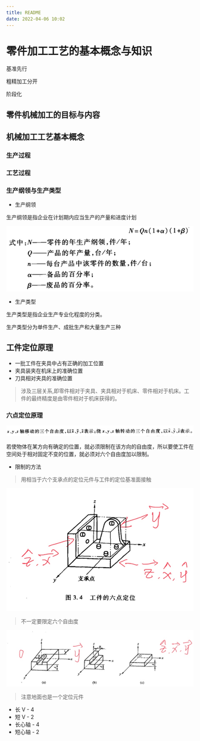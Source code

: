 ```yaml
---
title: README
date: 2022-04-06 10:02
---
```

# 零件加工工艺的基本概念与知识

基准先行

粗精加工分开

阶段化

## 零件机械加工的目标与内容

## 机械加工工艺基本概念

### 生产过程

### 工艺过程

### 生产纲领与生产类型

- 生产纲领

生产纲领是指企业在计划期内应当生产的产量和进度计划

![](./_image/2022-04-06/8942f4e86471713f940480d95acbee73.jpg)

- 生产类型

生产类型是指企业生产专业化程度的分类。

生产类型分为单件生产、成批生产和大量生产三种

## 工件定位原理

- 一批工件在夹具中占有正确的加工位置
- 夹具装夹在机床上的准确位置
- 刀具相对夹具的准确位置

> 涉及三层关系,即零件相对于夹具、夹具相对于机床、零件相对于机床。工件的最终精度是由零件相对于机床获得的。

### 六点定位原理

![](./_image/2022-04-06/64c2053dfed5791662e5fb587f763019.jpg)

若使物体在某方向有确定的位置，就必须限制在该方向的自由度，所以要使工件在空间处于相对固定不变的位置，就必须对六个自由度加以限制。

- 限制的方法

> 用相当于六个支承点的定位元件与工件的定位基准面接触

![](./_image/2022-04-06/a441b9fa08cd0e85e21df484b611a997.jpg)

> 不一定要限定六个自由度

![](./_image/2022-04-06/cf39c5a7ba19a614fe8a6ec5dd70135b.jpg)


> 注意地面也是一个定位元件

- 长 V - 4
- 短 V - 2
- 长心轴 - 4
- 短心轴 - 2



